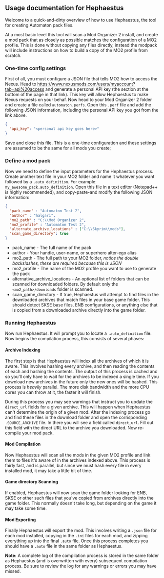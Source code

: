 ﻿## Usage documentation for Hephaestus
Welcome to a quick-and-dirty overview of how to use Hephaestus, the tool for creating Automaton pack files. 

At a most basic level this tool will scan a Mod Organizer 2 install, and create a mod pack that as closely
as possible matches the configuration of a MO2 profile. This is done without copying any files directly, instead
the modpack will include instructions on how to build a copy of the MO2 profile from scratch.

### One-time config settings
First of all, you must configure a JSON file that tells MO2 how to access the Nexus. Head to https://www.nexusmods.com/users/myaccount?tab=api%20access
and generate a personal API key (the section at the bottom of the page in that link). This key will allow Hephaestus
to make Nexus requests on your behaf. Now head to your Mod Organizer 2 folder and create a file called `automaton.perfs`. 
Open this `.perf` file and add the following JSON information, including the personal API key you got from the link above.

```json
{
  "api_key": "<personal api key goes here>"
}

```

Save and close this file. This is a one-time configuration and these settings are assumed to be the same for all mods you create;


### Define a mod pack
Now we need to define the input parameters for the Hephaestus process. Create another text file in your MO2 folder and
name it whatever you want followed by a `.auto_definition`. For example: `my_awesome_pack.auto_definition`. Open this file
in a text editor (Notepad++ is highly recommended), and copy-paste-and modify the following JSON information:


```JSON
{
  "pack_name" : "Automaton Test 2",
  "author" : "halgari",
  "mo2_path" : "C:\\Mod Organizer 2",
  "mo2_profile" : "Automaton Test 2",
  "alternate_archive_locations" : ["C:\\Skyrim\\mods"],
  "scan_game_directory": true
}
```

* pack_name - The full name of the pack
* author - Your handle, user-name, or superhero alter-ego alias
* mo2_path - The full path to your MO2 folder, *notice the double backslashes, these are required because this is JSON*
* mo2_profile - The name of the MO2 profile you want to use to generate the pack
* alternative_archive_locations - An optional list of folders that can be scanned for downloaded folders. By default only the `<mo2_path>/downloads` folder is scanned.
* scan_game_directory - If true, Hephaestus will attempt to find files in the downloaded archives that match files in your base game folder. This should 
detect SKSE base files, ENB configurations, or anything else that is copied from a downloaded archive directly into the game folder.

### Running Hephaestus
Now run Hephaestus. It will prompt you to locate a `.auto_definition` file. Now begins the compilation process, this consists 
of several phases:

#### Archive Indexing
The first step is that Hephaestus will index all the archives of which it is aware. This involves hashing every archive, and
then reading the contents of each and hashing the contents. The output of this process is cached and so you'll only have to 
wait for the archives to be indexed a single time. If you download new archives in the future only the new ones will be hashed.
This process is *heavily* parallel. The more disk bandwidth and the more CPU cores you can throw at it, the faster it will finish.

During this process you may see warnings that instruct you to update the `direct_url` fields for a given archive. This will happen
when Hephaestus can't determine the origin of a given mod. After the indexing process go and find these files in the download folder
and open the corrisponding `.SOURCE_ARCHIVE` file. In there you will see a field called `direct_url`. Fill out this field with the
direct URL to the archive you downloaded. Now re-compile your mod pack.

#### Mod Compilation
Now Hephaestus will scan all the mods in the given MO2 profile and link them to files it's aware of in the archives indexed above.
This process is fairly fast, and is parallel, but since we must hash every file in every installed mod, it may take a little bit of 
time. 

#### Game directory Scanning
If enabled, Hephaestus will now scan the game folder looking for ENB, SKSE or other such files that you've copied from archives
directly into the game folder. This normally doesn't take long, but depending on the game it may take some time.

#### Mod Exporting
Finally Hephaestus will export the mod. This involves writing a `.json` file for each mod installed, copying in the `.ini` files
for each mod, and zipping everything up into the final `.auto` file. Once this process completes you should have a `.auto` file 
in the same folder as Hephaestus. 

**Note:** A complete log of the compilation process is stored in the same folder as Hephaestus (and is overwritten with every)
subsequent compilation process. Be sure to review the log for any warnings or errors you may have missed.
